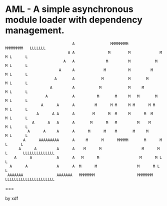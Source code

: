 AML - A simple asynchronous module loader with dependency management.
===

                                  A                MMMMMMMM                MMMMMMMM   LLLLLLL
                                A A               M        M             M         M L      L
                              A   A              M         M           M          M L      L
                            A     A             M          M         M           M L      L
                          A       A            M           M       M            M L      L
                        A         A           M            M     M             M L      L
                      A           A          M       M     M   M       M      M L      L
                    A      A      A         M      M M     M M      M M      M L      L
                  A      A A      A        M      M  M     M      M  M      M L      L
                A      A   A      A       M      M   M         M    M      M L      L
              A      A     A      A      M      M    M       M     M      M L      L
            A      AAAAAAAAA      A     M      M      MMMMM       M      M L      L
          A      A         A      A    M      M                  M      M L       LLLLLLLLLLLLLL
        A      A           A      A   M      M                  M      M L                     L
      A      A             A      A  M      M                  M      M L                     L
     AAAAAAA               AAAAAAA   MMMMMMM                   MMMMMMM  LLLLLLLLLLLLLLLLLLLLLL

===

by xdf
